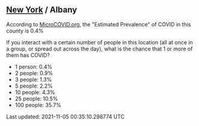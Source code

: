 
## [New York](/united-states/new-york) / Albany

According to [MicroCOVID.org](http://microcovid.org),
the "Estimated Prevalence" of COVID in this county is 0.4%

If you interact with a certain number of people in this location
(all at once in a group, or spread out across the day), what is the chance that
1 or more of them has COVID?

- 1 person: 0.4%
- 2 people: 0.9%
- 3 people: 1.3%
- 5 people: 2.2%
- 10 people: 4.3%
- 25 people: 10.5%
- 100 people: 35.7%

Last updated: 2021-11-05 00:35:10.298774 UTC
